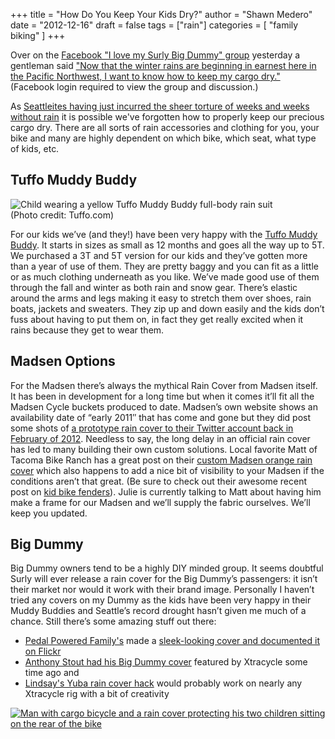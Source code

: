 +++
title = "How Do You Keep Your Kids Dry?"
author = "Shawn Medero"
date = "2012-12-16"
draft = false
tags = ["rain"]
categories = [ 
	"family biking"
]
+++

Over on the [Facebook "I love my Surly Big Dummy" group][1] yesterday a gentleman said ["Now that the winter rains are beginning in earnest here in the Pacific Northwest, I want to know how to keep my cargo dry."][2] (Facebook login required to view the group and discussion.)

As [Seattleites having just incurred the sheer torture of weeks and weeks without rain][3] it is possible we've forgotten how to properly keep our precious cargo dry. There are all sorts of rain accessories and clothing for you, your bike and many are highly dependent on which bike, which seat, what type of kids, etc.

## Tuffo Muddy Buddy

![Child wearing a yellow Tuffo Muddy Buddy full-body rain suit](/images/post/TuffoMuddyBuddy.png)  
(Photo credit: Tuffo.com)

For our kids we’ve (and they!) have been very happy with the [Tuffo Muddy Buddy][4]. It starts in sizes as small as 12 months and goes all the way up to 5T. We purchased a 3T and 5T version for our kids and they’ve gotten more than a year of use of them. They are pretty baggy and you can fit as a little or as much clothing underneath as you like. We’ve made good use of them through the fall and winter as both rain and snow gear. There’s elastic around the arms and legs making it easy to stretch them over shoes, rain boats, jackets and sweaters. They zip up and down easily and the kids don’t fuss about having to put them on, in fact they get really excited when it rains because they get to wear them.

## Madsen Options

For the Madsen there’s always the mythical Rain Cover from Madsen itself. It has been in development for a long time but when it comes it’ll fit all the Madsen Cycle buckets produced to date. Madsen’s own website shows an availability date of “early 2011″ that has come and gone but they did post some shots of [a prototype rain cover to their Twitter account back in February of 2012][5]. Needless to say, the long delay in an official rain cover has led to many building their own custom solutions. Local favorite Matt of Tacoma Bike Ranch has a great post on their [custom Madsen orange rain cover][6] which also happens to add a nice bit of visibility to your Madsen if the conditions aren’t that great. (Be sure to check out their awesome recent post on [kid bike fenders][7]). Julie is currently talking to Matt about having him make a frame for our Madsen and we’ll supply the fabric ourselves. We’ll keep you updated.

## Big Dummy

Big Dummy owners tend to be a highly DIY minded group. It seems doubtful Surly will ever release a rain cover for the Big Dummy’s passengers: it isn’t their market nor would it work with their brand image. Personally I haven’t tried any covers on my Dummy as the kids have been very happy in their Muddy Buddies and Seattle’s record drought hasn’t given me much of a chance. Still there’s some amazing stuff out there:

* [Pedal Powered Family's][8] made a [sleek-looking cover and documented it on Flickr][9]
* [Anthony Stout had his Big Dummy cover][10] featured by Xtracycle some time ago and
* [Lindsay's Yuba rain cover hack][11] would probably work on nearly any Xtracycle rig with a bit of creativity

[![Man with cargo bicycle and a rain cover protecting his two children sitting on the rear of the bike](/images/post/5724461541_e74b626cc4_z.jpg)][12]


[1]: https://www.facebook.com/groups/ILoveMySurlyBigDumy/
[2]: https://www.facebook.com/groups/ILoveMySurlyBigDumy/permalink/10151050529112581/
[3]: http://cliffmass.blogspot.com/2012/09/drought-madness.html
[4]: http://tuffo.com/tuffo_muddy_buddy_product.html
[5]: https://twitter.com/madsencycles/status/172712986123837440/photo/1
[6]: http://tacomabikeranch.blogspot.com/2012/07/diy-madsen-bucket-covers-revisited.html
[7]: http://tacomabikeranch.blogspot.com/2012/10/diy-kid-bike-fenders.html
[8]: http://www.pedalpoweredfamily.com/
[9]: http://www.flickr.com/photos/pedalpoweredfamily/sets/72157626730461656/
[10]: http://longwalktogreen.blogspot.com/2008_12_29_archive.html
[11]: http://youaintgotjack.blogspot.ca/p/diy-childs-bike-seat-weather-protection.html
[12]: http://www.flickr.com/photos/pedalpoweredfamily/5724461541/